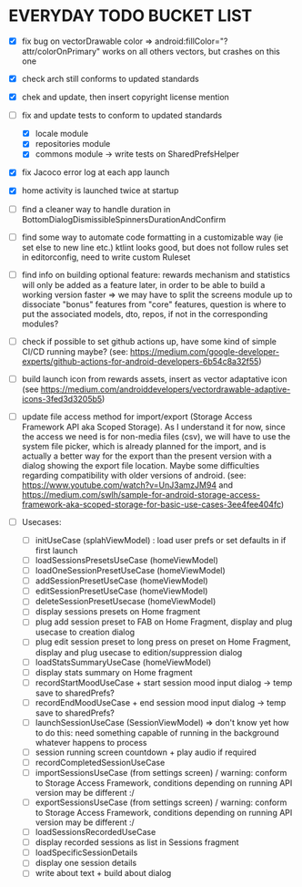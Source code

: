 # EVERYDAY TODO BUCKET LIST

- [x] fix bug on vectorDrawable color => android:fillColor="?attr/colorOnPrimary" works on all others vectors, but crashes on this one
- [x] check arch still conforms to updated standards
- [x] chek and update, then insert copyright license mention
- [ ] fix and update tests to conform to updated standards
  - [x] locale module
  - [x] repositories module
  - [x] commons module -> write tests on SharedPrefsHelper
- [x] fix Jacoco error log at each app launch
- [x] home activity is launched twice at startup
- [ ] find a cleaner way to handle duration in BottomDialogDismissibleSpinnersDurationAndConfirm
- [ ] find some way to automate code formatting in a customizable way (ie set else to new line etc.) ktlint looks good, but does not follow rules set in editorconfig, need to write custom Ruleset
- [ ] find info on building optional feature: rewards mechanism and statistics will only be added as a feature later, in order to be able to build a working version faster => we may have to split the screens module up to dissociate "bonus" features from "core" features, question is where to put the associated models, dto, repos, if not in the corresponding modules?
- [ ] check if possible to set github actions up, have some kind of simple CI/CD running maybe? (see: https://medium.com/google-developer-experts/github-actions-for-android-developers-6b54c8a32f55)
- [ ] build launch icon from rewards assets, insert as vector adaptative icon (see https://medium.com/androiddevelopers/vectordrawable-adaptive-icons-3fed3d3205b5)
- [ ] update file access method for import/export (Storage Access Framework API aka Scoped Storage). As I understand it for now, since the access we need is for non-media files (csv), we will have to use the system file picker, which is already  planned for the import, and is actually a better way for the export than the present version with a dialog showing the export file location. Maybe some difficulties regarding compatibility with older versions of android. (see: https://www.youtube.com/watch?v=UnJ3amzJM94 and https://medium.com/swlh/sample-for-android-storage-access-framework-aka-scoped-storage-for-basic-use-cases-3ee4fee404fc)

- [ ] Usecases:
  - [ ] initUseCase (splahViewModel) : load user prefs or set defaults in if first launch
  - [ ] loadSessionsPresetsUseCase (homeViewModel)
  - [ ] loadOneSessionPresetUseCase (homeViewModel)
  - [ ] addSessionPresetUseCase (homeViewModel)
  - [ ] editSessionPresetUseCase (homeViewModel)
  - [ ] deleteSessionPresetUsecase (homeViewModel)
  - [ ] display sessions presets on Home fragment
  - [ ] plug add session preset to FAB on Home Fragment, display and plug usecase to creation dialog
  - [ ] plug edit session preset to long press on preset on Home Fragment, display and plug usecase to edition/suppression dialog
  - [ ] loadStatsSummaryUseCase (homeViewModel)
  - [ ] display stats summary on Home fragment
  - [ ] recordStartMoodUseCase + start session mood input dialog -> temp save to sharedPrefs?
  - [ ] recordEndMoodUseCase + end session mood input dialog -> temp save to sharedPrefs?
  - [ ] launchSessionUseCase (SessionViewModel) => don't know yet how to do this: need something capable of running in the background whatever happens to process
  - [ ] session running screen countdown + play audio if required
  - [ ] recordCompletedSessionUseCase
  - [ ] importSessionsUseCase (from settings screen) / warning: conform to Storage Access Framework, conditions depending on running API version may be different :/
  - [ ] exportSessionsUseCase (from settings screen) / warning: conform to Storage Access Framework, conditions depending on running API version may be different :/
  - [ ] loadSessionsRecordedUseCase
  - [ ] display recorded sessions as list in Sessions fragment
  - [ ] loadSpecificSessionDetails
  - [ ] display one session details
  - [ ] write about text + build about dialog
